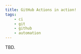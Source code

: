 ```yaml
---
title: GitHub Actions in action!
tags:
    - ci
    - git
    - github
    - automation
---
```


TBD.
